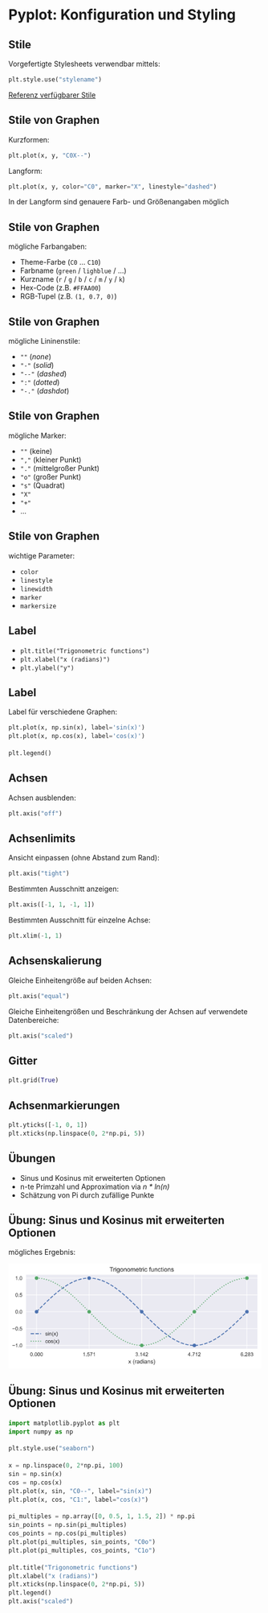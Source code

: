 # Pyplot: Konfiguration und Styling

## Stile

Vorgefertigte Stylesheets verwendbar mittels:

```py
plt.style.use("stylename")
```

[Referenz verfügbarer Stile](https://matplotlib.org/3.3.0/gallery/style_sheets/style_sheets_reference.html)

## Stile von Graphen

Kurzformen:

```py
plt.plot(x, y, "C0X--")
```

Langform:

```py
plt.plot(x, y, color="C0", marker="X", linestyle="dashed")
```

In der Langform sind genauere Farb- und Größenangaben möglich

## Stile von Graphen

mögliche Farbangaben:

- Theme-Farbe (`C0` ... `C10`)
- Farbname (`green` / `lighblue` / ...)
- Kurzname (`r` / `g` / `b` / `c` / `m` / `y` / `k`)
- Hex-Code (z.B. `#FFAA00`)
- RGB-Tupel (z.B. `(1, 0.7, 0)`)

## Stile von Graphen

mögliche Lininenstile:

- `""` (_none_)
- `"-"` (_solid_)
- `"--"` (_dashed_)
- `":"` (_dotted_)
- `"-."` (_dashdot_)

## Stile von Graphen

mögliche Marker:

- `""` (keine)
- `","` (kleiner Punkt)
- `"."` (mittelgroßer Punkt)
- `"o"` (großer Punkt)
- `"s"` (Quadrat)
- `"X"`
- `"+"`
- ...

## Stile von Graphen

wichtige Parameter:

- `color`
- `linestyle`
- `linewidth`
- `marker`
- `markersize`

## Label

- `plt.title("Trigonometric functions")`
- `plt.xlabel("x (radians)")`
- `plt.ylabel("y")`

## Label

Label für verschiedene Graphen:

```py
plt.plot(x, np.sin(x), label='sin(x)')
plt.plot(x, np.cos(x), label='cos(x)')

plt.legend()
```

## Achsen

Achsen ausblenden:

```py
plt.axis("off")
```

## Achsenlimits

Ansicht einpassen (ohne Abstand zum Rand):

```py
plt.axis("tight")
```

Bestimmten Ausschnitt anzeigen:

```py
plt.axis([-1, 1, -1, 1])
```

Bestimmten Ausschnitt für einzelne Achse:

```py
plt.xlim(-1, 1)
```

## Achsenskalierung

Gleiche Einheitengröße auf beiden Achsen:

```py
plt.axis("equal")
```

Gleiche Einheitengrößen und Beschränkung der Achsen auf verwendete Datenbereiche:

```py
plt.axis("scaled")
```

## Gitter

```py
plt.grid(True)
```

## Achsenmarkierungen

```py
plt.yticks([-1, 0, 1])
plt.xticks(np.linspace(0, 2*np.pi, 5))
```

## Übungen

- Sinus und Kosinus mit erweiterten Optionen
- n-te Primzahl und Approximation via _n \* ln(n)_
- Schätzung von Pi durch zufällige Punkte

## Übung: Sinus und Kosinus mit erweiterten Optionen

mögliches Ergebnis:

<img src="assets/pyplot-sine-cosine-advanced.png" alt="Advanced plot of sine and cosine" />

## Übung: Sinus und Kosinus mit erweiterten Optionen

```py
import matplotlib.pyplot as plt
import numpy as np

plt.style.use("seaborn")

x = np.linspace(0, 2*np.pi, 100)
sin = np.sin(x)
cos = np.cos(x)
plt.plot(x, sin, "C0--", label="sin(x)")
plt.plot(x, cos, "C1:", label="cos(x)")

pi_multiples = np.array([0, 0.5, 1, 1.5, 2]) * np.pi
sin_points = np.sin(pi_multiples)
cos_points = np.cos(pi_multiples)
plt.plot(pi_multiples, sin_points, "C0o")
plt.plot(pi_multiples, cos_points, "C1o")

plt.title("Trigonometric functions")
plt.xlabel("x (radians)")
plt.xticks(np.linspace(0, 2*np.pi, 5))
plt.legend()
plt.axis("scaled")
```

